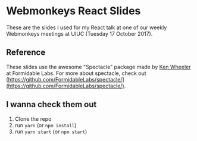 # Webmonkeys React Slides

These are the slides I used for my React talk at one of our weekly Webmonkeys meetings at UIUC (Tuesday 17 October 2017).

## Reference

These slides use the awesome "Spectacle" package made by [Ken Wheeler](https://twitter.com/ken_wheeler) at Formidable Labs.
For more about spectacle, check out [https://github.com/FormidableLabs/spectacle/](https://github.com/FormidableLabs/spectacle/).

## I wanna check them out

1. Clone the repo
2. run `yarn` (or `npm install`)
3. run `yarn start` (or `npm start`)
